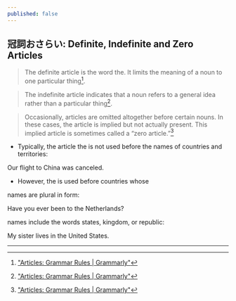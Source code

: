 ```yaml
---
published: false
---
```

## 冠詞おさらい: Definite, Indefinite and Zero Articles

> The definite article is the word the. It limits the meaning of a noun to one particular thing[^1].

> The indefinite article indicates that a noun refers to a general idea rather than a particular thing[^1]. 

> Occasionally, articles are omitted altogether before certain nouns. In these cases, the article is implied but not actually present. This implied article is sometimes called a “zero article.”[^1]

* Typically, the article the is not used before the names of countries and territories:

 Our flight to China was canceled.

+   However, the is used before countries whose

   names are plural in form:

Have you ever been to the Netherlands?

   names include the words states, kingdom, or republic:

My sister lives in the United States.

---
[^1]:["Articles: Grammar Rules | Grammarly"](https://www.grammarly.com/blog/articles/)